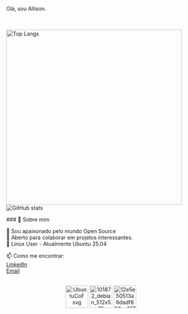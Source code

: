 Olá, sou Allison.




<div align="left">

<br><br>
<img alt="Top Langs" width="467" src="https://github-readme-stats.vercel.app/api/top-langs/?username=melrovieira&show_icons=true&theme=dracula&random=123" />
<img alt="GitHub stats" src="https://github-readme-stats.vercel.app/api?username=melrovieira&show_icons=true&theme=dracula" />

</div>
    <div align="left">
      ### 🚀 Sobre mim
    
🔭 Sou apaixonado pelo mundo Open Source  
👯 Aberto para colaborar em projetos interessantes.  
🐧 Linux User - Atualmente Ubuntu  25.04
      
📫 Como me encontrar:  
[LinkedIn](https://www.linkedin.com/in/allisonvmelro/)  
[Email](mailto:allisonmelro@gmail.com)  
<br>
</div>

<div align="center">
<img width="60" height="60" alt="UbuntuCoF svg" src="https://github.com/user-attachments/assets/a1397198-a2ac-4576-b8af-3445f1c7d10e" />
<img width="60" height="60" alt="101872_debian_512x512" src="https://github.com/user-attachments/assets/cfac4022-97f7-4855-b41d-2128c94af96d" />
<img width="60" height="60" alt="12e5e50513a6dadf890cc317be0920be" src="https://github.com/user-attachments/assets/49ff6c99-1ee3-4eaa-b41b-e8297119fd08" />

</div>
